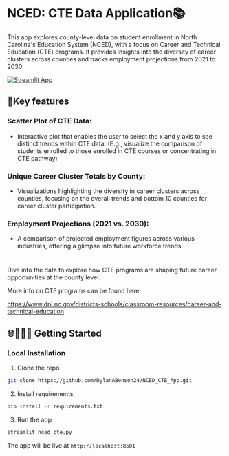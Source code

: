 # NCED: CTE Data Application📚
This app explores county-level data on student enrollment in North Carolina's Education System (NCED), with a focus on Career and Technical Education (CTE) programs. It provides insights into the diversity of career clusters across counties and tracks employment projections from 2021 to 2030.

[![Streamlit App](https://static.streamlit.io/badges/streamlit_badge_black_white.svg)](https://ncedcteapp.streamlit.app/)

## 🎯Key features

### Scatter Plot of CTE Data:
 - Interactive plot that enables the user to select the x and y axis to see distinct trends within CTE data. (E.g., visualize the comparison of students enrolled to those enrolled in CTE courses or concentrating in CTE pathway)
### Unique Career Cluster Totals by County:
 - Visualizations highlighting the diversity in career clusters across counties, focusing on the overall trends and bottom 10 counties for career cluster participation.
### Employment Projections (2021 vs. 2030):
 - A comparison of projected employment figures across various industries, offering a glimpse into future workforce trends.

# 

Dive into the data to explore how CTE programs are shaping future career opportunities at the county level.

More info on CTE programs can be found here:

https://www.dpi.nc.gov/districts-schools/classroom-resources/career-and-technical-education

## 🌐👨🏻‍💻 Getting Started

### Local Installation

1. Clone the repo

```bash
git clone https://github.com/DylanABenson24/NCED_CTE_App.git
```

2. Install requirements

```bash
pip install -r requirements.txt
```



3. Run the app

```bash
streamlit nced_cte.py
```

The app will be live at ```http://localhost:8501```
